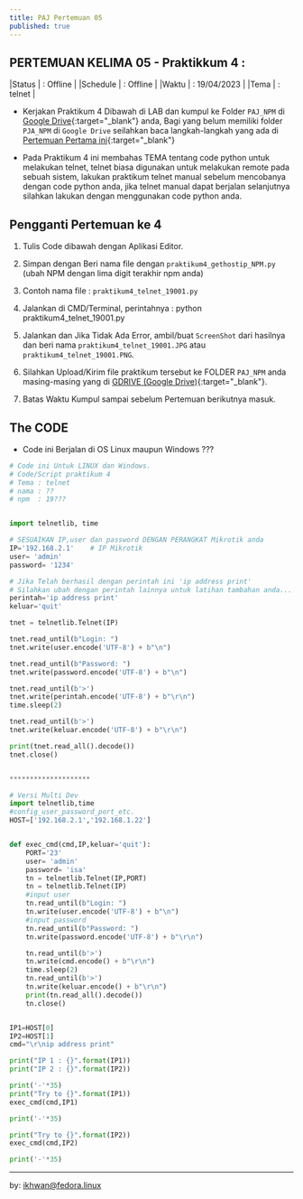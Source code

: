 ```yaml
---
title: PAJ Pertemuan 05
published: true
---
```



## PERTEMUAN KELIMA 05 - Praktikkum 4 :

|Status   | : Offline                 |
|Schedule | : Offline                 |
|Waktu    | : 19/04/2023                |
|Tema     | : telnet                    |


* Kerjakan Praktikum 4 Dibawah di LAB dan kumpul ke Folder `PAJ_NPM` di [Google Drive](https://drive.google.com/drive/folders/1mEOIndRBI0v4wH9DeyMRMF8obfIMvB5R?usp=sharing){:target="_blank"} anda, Bagi yang belum memiliki folder `PJA_NPM` di `Google Drive` seilahkan baca langkah-langkah yang ada di  [Pertemuan Pertama ini](KuliahPAJ-P1.html#pertama){:target="_blank"}

* Pada Praktikum 4 ini membahas TEMA tentang code python untuk melakukan telnet, telnet biasa digunakan untuk melakukan remote pada sebuah sistem, lakukan praktikum telnet manual sebelum mencobanya dengan code python anda, jika telnet manual dapat berjalan selanjutnya silahkan lakukan dengan menggunakan code python anda.



## Pengganti Pertemuan ke 4

1. Tulis Code dibawah dengan Aplikasi Editor.
 

2. Simpan dengan Beri nama file dengan `praktikum4_gethostip_NPM.py` (ubah NPM dengan lima digit terakhir npm anda)

3. Contoh nama file : `praktikum4_telnet_19001.py`

4. Jalankan di CMD/Terminal, perintahnya : python praktikum4_telnet_19001.py

5. Jalankan dan Jika Tidak Ada Error, ambil/buat `ScreenShot` dari hasilnya dan beri nama `praktikum4_telnet_19001.JPG` atau `praktikum4_telnet_19001.PNG`.


7. Silahkan Upload/Kirim file praktikum tersebut ke FOLDER `PAJ_NPM` anda masing-masing yang di [GDRIVE (Google Drive)](https://drive.google.com/drive/folders/1mEOIndRBI0v4wH9DeyMRMF8obfIMvB5R?usp=sharing){:target="_blank"}.

8. Batas Waktu Kumpul sampai sebelum Pertemuan berikutnya masuk.

## The CODE 

* Code ini Berjalan di OS Linux maupun Windows ???

```python 
# Code ini Untuk LINUX dan Windows.
# Code/Script praktikum 4
# Tema : telnet 
# nama : ??
# npm  : 19???


import telnetlib, time

# SESUAIKAN IP,user dan password DENGAN PERANGKAT Mikrotik anda
IP='192.168.2.1'    # IP Mikrotik
user= 'admin'
password= '1234'

# Jika Telah berhasil dengan perintah ini 'ip address print'
# Silahkan ubah dengan perintah lainnya untuk latihan tambahan anda...
perintah='ip address print'
keluar='quit'

tnet = telnetlib.Telnet(IP)

tnet.read_until(b"Login: ")
tnet.write(user.encode('UTF-8') + b"\n")

tnet.read_until(b"Password: ")
tnet.write(password.encode('UTF-8') + b"\n")

tnet.read_until(b'>')
tnet.write(perintah.encode('UTF-8') + b"\r\n")
time.sleep(2)

tnet.read_until(b'>')
tnet.write(keluar.encode('UTF-8') + b"\r\n")

print(tnet.read_all().decode())
tnet.close()


********************

# Versi Multi Dev
import telnetlib,time
#config_user_password_port_etc.
HOST=['192.168.2.1','192.168.1.22']


def exec_cmd(cmd,IP,keluar='quit'):
    PORT='23'
    user= 'admin'
    password= 'isa'
    tn = telnetlib.Telnet(IP,PORT)
    tn = telnetlib.Telnet(IP)
    #input user
    tn.read_until(b"Login: ")
    tn.write(user.encode('UTF-8') + b"\n")
    #input password
    tn.read_until(b"Password: ")
    tn.write(password.encode('UTF-8') + b"\r\n")

    tn.read_until(b'>')
    tn.write(cmd.encode() + b"\r\n")
    time.sleep(2)
    tn.read_until(b'>')
    tn.write(keluar.encode() + b"\r\n")
    print(tn.read_all().decode())
    tn.close()


IP1=HOST[0]
IP2=HOST[1]
cmd="\r\nip address print"

print("IP 1 : {}".format(IP1))
print("IP 2 : {}".format(IP2))

print('-'*35)
print("Try to {}".format(IP1))
exec_cmd(cmd,IP1)

print('-'*35)

print("Try to {}".format(IP2))
exec_cmd(cmd,IP2)

print('-'*35)

```


***
by: ikhwan@fedora.linux 
